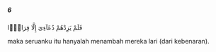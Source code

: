 ##### 6

<span class="ayah">فَلَمْ يَزِدْهُمْ دُعَآءِىٓ إِلَّا فِرَارًۭا</span>

<span class="ayah_translation">maka seruanku itu hanyalah menambah mereka lari (dari kebenaran).</span>
